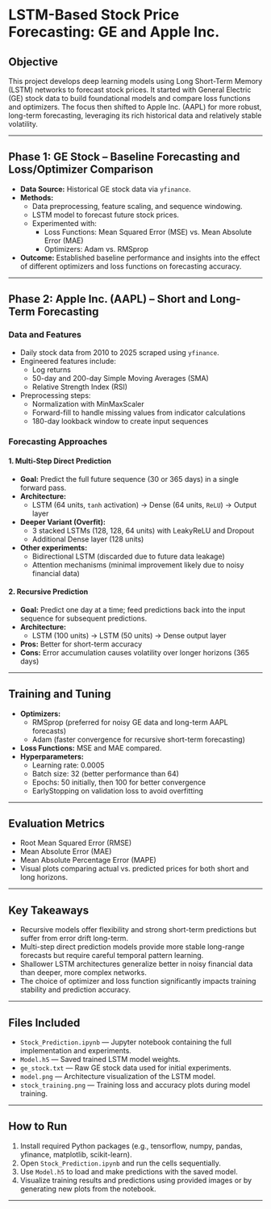 
# LSTM-Based Stock Price Forecasting: GE and Apple Inc.

## Objective
This project develops deep learning models using Long Short-Term Memory (LSTM) networks to forecast stock prices. It started with General Electric (GE) stock data to build foundational models and compare loss functions and optimizers. The focus then shifted to Apple Inc. (AAPL) for more robust, long-term forecasting, leveraging its rich historical data and relatively stable volatility.

---

## Phase 1: GE Stock – Baseline Forecasting and Loss/Optimizer Comparison

- **Data Source:** Historical GE stock data via `yfinance`.
- **Methods:**  
  - Data preprocessing, feature scaling, and sequence windowing.  
  - LSTM model to forecast future stock prices.  
  - Experimented with:
    - Loss Functions: Mean Squared Error (MSE) vs. Mean Absolute Error (MAE)  
    - Optimizers: Adam vs. RMSprop  
- **Outcome:** Established baseline performance and insights into the effect of different optimizers and loss functions on forecasting accuracy.

---

## Phase 2: Apple Inc. (AAPL) – Short and Long-Term Forecasting

### Data and Features
- Daily stock data from 2010 to 2025 scraped using `yfinance`.
- Engineered features include:
  - Log returns  
  - 50-day and 200-day Simple Moving Averages (SMA)  
  - Relative Strength Index (RSI)  
- Preprocessing steps:
  - Normalization with MinMaxScaler  
  - Forward-fill to handle missing values from indicator calculations  
  - 180-day lookback window to create input sequences  

### Forecasting Approaches

#### 1. Multi-Step Direct Prediction
- **Goal:** Predict the full future sequence (30 or 365 days) in a single forward pass.
- **Architecture:**  
  - LSTM (64 units, `tanh` activation) → Dense (64 units, `ReLU`) → Output layer  
- **Deeper Variant (Overfit):**  
  - 3 stacked LSTMs (128, 128, 64 units) with LeakyReLU and Dropout  
  - Additional Dense layer (128 units)  
- **Other experiments:**  
  - Bidirectional LSTM (discarded due to future data leakage)  
  - Attention mechanisms (minimal improvement likely due to noisy financial data)  

#### 2. Recursive Prediction
- **Goal:** Predict one day at a time; feed predictions back into the input sequence for subsequent predictions.
- **Architecture:**  
  - LSTM (100 units) → LSTM (50 units) → Dense output layer  
- **Pros:** Better for short-term accuracy  
- **Cons:** Error accumulation causes volatility over longer horizons (365 days)  

---

## Training and Tuning

- **Optimizers:**  
  - RMSprop (preferred for noisy GE data and long-term AAPL forecasts)  
  - Adam (faster convergence for recursive short-term forecasting)  
- **Loss Functions:** MSE and MAE compared.  
- **Hyperparameters:**  
  - Learning rate: 0.0005  
  - Batch size: 32 (better performance than 64)  
  - Epochs: 50 initially, then 100 for better convergence  
  - EarlyStopping on validation loss to avoid overfitting  

---

## Evaluation Metrics

- Root Mean Squared Error (RMSE)  
- Mean Absolute Error (MAE)  
- Mean Absolute Percentage Error (MAPE)  
- Visual plots comparing actual vs. predicted prices for both short and long horizons.

---

## Key Takeaways

- Recursive models offer flexibility and strong short-term predictions but suffer from error drift long-term.  
- Multi-step direct prediction models provide more stable long-range forecasts but require careful temporal pattern learning.  
- Shallower LSTM architectures generalize better in noisy financial data than deeper, more complex networks.  
- The choice of optimizer and loss function significantly impacts training stability and prediction accuracy.

---

## Files Included

- `Stock_Prediction.ipynb` — Jupyter notebook containing the full implementation and experiments.
- `Model.h5` — Saved trained LSTM model weights.
- `ge_stock.txt` — Raw GE stock data used for initial experiments.
- `model.png` — Architecture visualization of the LSTM model.
- `stock_training.png` — Training loss and accuracy plots during model training.

---

## How to Run

1. Install required Python packages (e.g., tensorflow, numpy, pandas, yfinance, matplotlib, scikit-learn).
2. Open `Stock_Prediction.ipynb` and run the cells sequentially.
3. Use `Model.h5` to load and make predictions with the saved model.
4. Visualize training results and predictions using provided images or by generating new plots from the notebook.

---

